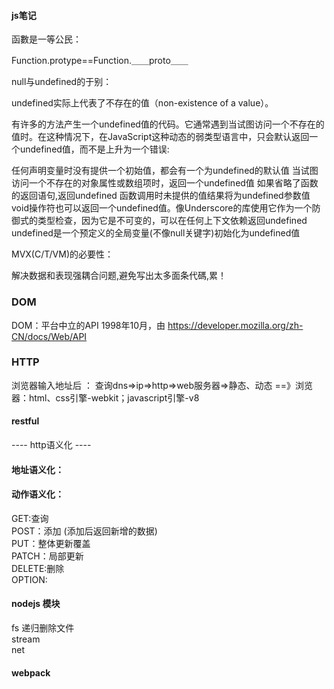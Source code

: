 #### js笔记

函數是一等公民：

Function.protype==Function.＿＿proto＿＿

null与undefined的于别：

undefined实际上代表了不存在的值（non-existence of a value）。

有许多的方法产生一个undefined值的代码。它通常遇到当试图访问一个不存在的值时。在这种情况下，在JavaScript这种动态的弱类型语言中，只会默认返回一个undefined值，而不是上升为一个错误:

任何声明变量时没有提供一个初始值，都会有一个为undefined的默认值
当试图访问一个不存在的对象属性或数组项时，返回一个undefined值
如果省略了函数的返回语句,返回undefined
函数调用时未提供的值结果将为undefined参数值
void操作符也可以返回一个undefined值。像Underscore的库使用它作为一个防御式的类型检查，因为它是不可变的，可以在任何上下文依赖返回undefined
undefined是一个预定义的全局变量(不像null关键字)初始化为undefined值

MVX(C/T/VM)的必要性：　

解决数据和表现强耦合问题,避免写出太多面条代碼,累！

### DOM
DOM：平台中立的API
1998年10月，由
https://developer.mozilla.org/zh-CN/docs/Web/API

### HTTP
浏览器输入地址后 ：
查询dns=>ip=>http=>web服务器=>静态、动态
==》浏览器：html、css引擎-webkit；javascript引擎-v8


#### restful
---- http语义化 ----   
#### 地址语义化：   
#### 动作语义化：  
GET:查询   
POST：添加 (添加后返回新增的数据)     
PUT：整体更新覆盖   
PATCH：局部更新  
DELETE:删除  
OPTION:

#### nodejs 模块
fs
递归删除文件    
stream   
net   

#### webpack
   




